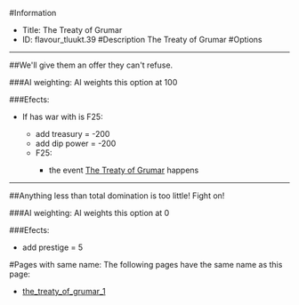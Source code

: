 #Information
 - Title: The Treaty of Grumar
 - ID: flavour_tluukt.39
#Description
The Treaty of Grumar
#Options

___
##We'll give them an offer they can't refuse.

###AI weighting:
AI weights this option at 100


###Efects:<ul><li>If has war with is F25:</li><ul><li>add treasury = -200</li><li>add dip power = -200</li><li>F25:</li><ul><li>the event [The Treaty of Grumar](../events/the_treaty_of_grumar.md) happens</li></ul></ul></ul>

___
##Anything less than total domination is too little! Fight on!

###AI weighting:
AI weights this option at 0


###Efects:<ul><li>add prestige = 5</li></ul>


#Pages with same name:
The following pages have the same name as this page:
 - [the_treaty_of_grumar_1](the_treaty_of_grumar_1.md)

